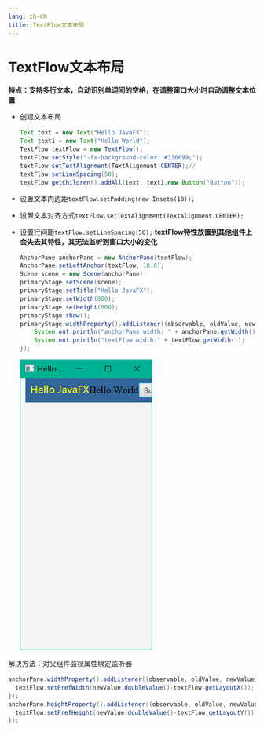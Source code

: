 ```yaml
---
lang: zh-CN
title: TextFlow文本布局
---
```



# TextFlow文本布局

**特点：支持多行文本，自动识别单词间的空格，在调整窗口大小时自动调整文本位置**

* 创建文本布局
  
  ```java
  Text text = new Text("Hello JavaFX");
  Text text1 = new Text("Hello World");
  TextFlow textFlow = new TextFlow();
  textFlow.setStyle("-fx-background-color: #336699;");
  textFlow.setTextAlignment(TextAlignment.CENTER);//
  textFlow.setLineSpacing(50);
  textFlow.getChildren().addAll(text, text1,new Button("Button"));
  ```

* 设置文本内边距`textFlow.setPadding(new Insets(10));`

* 设置文本对齐方式`textFlow.setTextAlignment(TextAlignment.CENTER);`

* 设置行间距`textFlow.setLineSpacing(50);`
  **textFlow特性放置到其他组件上会失去其特性，其无法监听到窗口大小的变化**
    
  ```java
  AnchorPane anchorPane = new AnchorPane(textFlow);  
  AnchorPane.setLeftAnchor(textFlow, 10.0);  
  Scene scene = new Scene(anchorPane);  
  primaryStage.setScene(scene);  
  primaryStage.setTitle("Hello JavaFX");  
  primaryStage.setWidth(800);  
  primaryStage.setHeight(600);  
  primaryStage.show();  
  primaryStage.widthProperty().addListener((observable, oldValue, newValue) -> { 
      System.out.println("anchorPane width: " + anchorPane.getWidth());  
      System.out.println("textFlow width:" + textFlow.getWidth());
  });
  ```
  
  ![](../assets/Pasted%20image%2020220513091010.png)

解决方法：对父组件监视属性绑定监听器

```java
anchorPane.widthProperty().addListener((observable, oldValue, newValue) -> {  
  textFlow.setPrefWidth(newValue.doubleValue()-textFlow.getLayoutX());  
});
anchorPane.heightProperty().addListener((observable, oldValue, newValue) -> {  
  textFlow.setPrefHeight(newValue.doubleValue()-textFlow.getLayoutY());  
});
```
